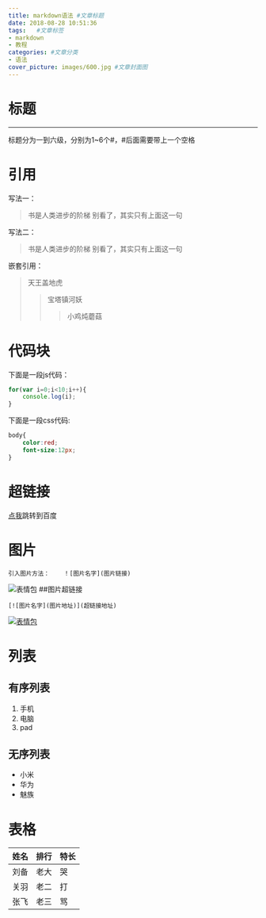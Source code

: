 ```yaml
---
title: markdown语法 #文章标题
date: 2018-08-28 10:51:36
tags:   #文章标签
- markdown
- 教程
categories: #文章分类
- 语法
cover_picture: images/600.jpg #文章封面图
---
```

# 标题
-------------
标题分为一到六级，分别为1~6个#，#后面需要带上一个空格

# 引用
写法一：
> 书是人类进步的阶梯
别看了，其实只有上面这一句

写法二：
> 书是人类进步的阶梯
> 别看了，其实只有上面这一句

嵌套引用：
> 天王盖地虎
>> 宝塔镇河妖
>>> 小鸡炖蘑菇

# 代码块
下面是一段js代码：
```javascript
for(var i=0;i<10;i++){
    console.log(i);
}
```
下面是一段css代码:
```css
body{
    color:red;
    font-size:12px;
}

```

# 超链接
[点我](http://www.baidu.com)跳转到百度

# 图片
```
引入图片方法：    ！[图片名字](图片链接)
```
![表情包](http://f.hiphotos.baidu.com/image/pic/item/8435e5dde71190efebe14415c41b9d16fcfa60e6.jpg)
##图片超链接
```
[![图片名字](图片地址)](超链接地址)
```
[![表情包](http://f.hiphotos.baidu.com/image/pic/item/8435e5dde71190efebe14415c41b9d16fcfa60e6.jpg)](http://www.baidu.com)
# 列表
## 有序列表
1. 手机
2. 电脑
3. pad

## 无序列表
* 小米
* 华为
* 魅族

# 表格

姓名|排行|特长|
-|-|-
刘备|老大|哭
关羽|老二|打
张飞|老三|骂